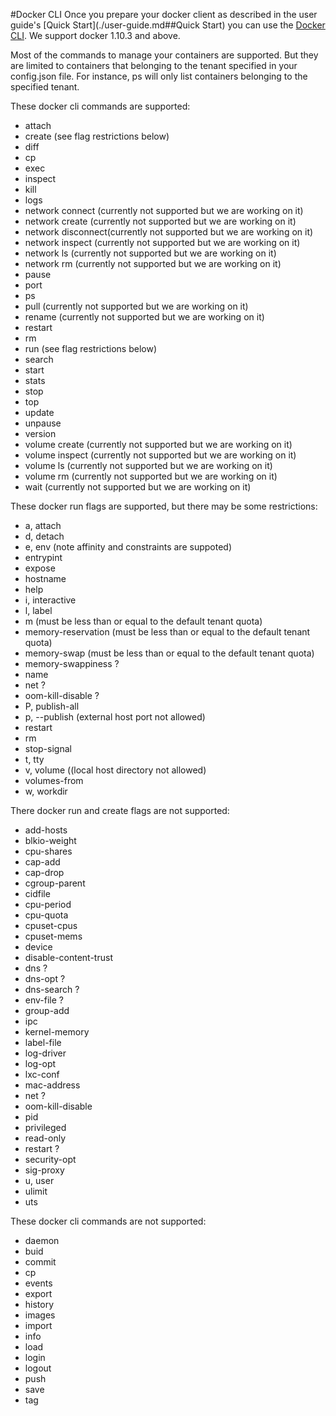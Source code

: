 #Docker CLI
Once you prepare your docker client as described in the user guide's [Quick Start](./user-guide.md##Quick Start) you can use the [Docker CLI](https://docs.docker.com/engine/reference/commandline/cli/). We support docker 1.10.3 and above. 


Most of the commands to manage your containers are supported. But they are limited to containers that belonging to the tenant specified in your config.json file.  For instance, ps will only list containers belonging to the specified tenant.

These docker cli commands are supported:

- attach
- create (see flag restrictions below)
- diff
- cp
- exec
- inspect
- kill
- logs
- network connect (currently not supported but we are working on it)
- network create (currently not supported but we are working on it)
- network disconnect(currently not supported but we are working on it)
- network inspect (currently not supported but we are working on it)
- network ls (currently not supported but we are working on it)
- network rm (currently not supported but we are working on it)
- pause
- port
- ps
- pull (currently not supported but we are working on it)
- rename (currently not supported but we are working on it)
- restart
- rm
- run (see flag restrictions below)
- search
- start
- stats
- stop
- top
- update
- unpause
- version
- volume create  (currently not supported but we are working on it)
- volume inspect (currently not supported but we are working on it)
- volume ls (currently not supported but we are working on it)
- volume rm (currently not supported but we are working on it)
- wait (currently not supported but we are working on it)

These docker run flags are supported, but there may be some restrictions:

- a, attach
- d, detach
- e, env  (note affinity and constraints are suppoted) 
- entrypint
- expose
- hostname
- help
- i, interactive
- l, label
- m (must be less than or equal to the default tenant quota)
- memory-reservation (must be less than or equal to the default tenant quota)
- memory-swap (must be less than or equal to the default tenant quota)
- memory-swappiness ?
- name
- net  ?
- oom-kill-disable ?
- P, publish-all
- p, --publish (external host port not allowed)
- restart 
- rm
- stop-signal
- t, tty
- v, volume ((local host directory not allowed)
- volumes-from
- w, workdir

There docker run and create flags are not supported:

- add-hosts
- blkio-weight
- cpu-shares
- cap-add
- cap-drop
- cgroup-parent
- cidfile
- cpu-period
- cpu-quota
- cpuset-cpus
- cpuset-mems
- device
- disable-content-trust
- dns ?
- dns-opt ?
- dns-search ? 
- env-file ?
- group-add
- ipc
- kernel-memory
- label-file
- log-driver
- log-opt
- lxc-conf
- mac-address
- net ?
- oom-kill-disable
- pid
- privileged
- read-only
- restart ?
- security-opt
- sig-proxy
- u, user 
- ulimit
- uts



These docker cli commands are not supported:

- daemon
- buid
- commit
- cp
- events
- export
- history
- images
- import
- info
- load
- login
- logout
- push
- save
- tag